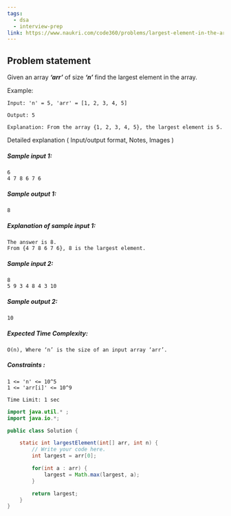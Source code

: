 ```yaml
---
tags:
  - dsa
  - interview-prep
link: https://www.naukri.com/code360/problems/largest-element-in-the-array-largest-element-in-the-array_5026279?utm_source=youtube&utm_medium=affiliate&utm_campaign=striver_Arrayproblems
---
```

## Problem statement

Given an array _**‘arr’**_ of size _**‘n’**_ find the largest element in the array.

Example:

```
Input: 'n' = 5, 'arr' = [1, 2, 3, 4, 5]

Output: 5

Explanation: From the array {1, 2, 3, 4, 5}, the largest element is 5.
```

Detailed explanation ( Input/output format, Notes, Images )

##### Sample input 1:

```
6
4 7 8 6 7 6 
```

##### Sample output 1:

```
8
```

##### Explanation of sample input 1:

```
The answer is 8.
From {4 7 8 6 7 6}, 8 is the largest element.
```

##### Sample input 2:

```
8
5 9 3 4 8 4 3 10 
```

##### Sample output 2:

```
10
```

##### Expected Time Complexity:

```
O(n), Where ‘n’ is the size of an input array ‘arr’.
```

##### Constraints :

```
1 <= 'n' <= 10^5
1 <= 'arr[i]' <= 10^9

Time Limit: 1 sec
```

```Java
import java.util.* ;
import java.io.*; 

public class Solution {

    static int largestElement(int[] arr, int n) {
        // Write your code here.
        int largest = arr[0];

        for(int a : arr) {
            largest = Math.max(largest, a);
        }

        return largest;
    }
}
```